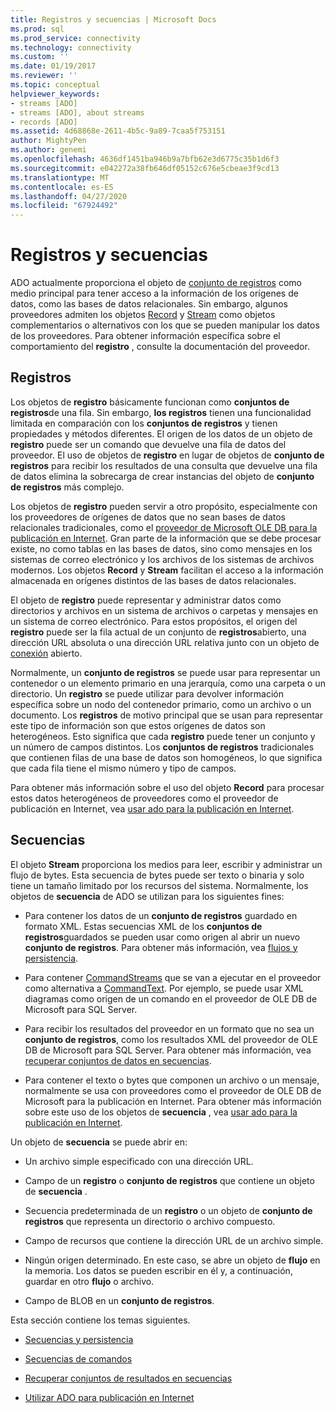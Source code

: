 ```yaml
---
title: Registros y secuencias | Microsoft Docs
ms.prod: sql
ms.prod_service: connectivity
ms.technology: connectivity
ms.custom: ''
ms.date: 01/19/2017
ms.reviewer: ''
ms.topic: conceptual
helpviewer_keywords:
- streams [ADO]
- streams [ADO], about streams
- records [ADO]
ms.assetid: 4d68868e-2611-4b5c-9a89-7caa5f753151
author: MightyPen
ms.author: genemi
ms.openlocfilehash: 4636df1451ba946b9a7bfb62e3d6775c35b1d6f3
ms.sourcegitcommit: e042272a38fb646df05152c676e5cbeae3f9cd13
ms.translationtype: MT
ms.contentlocale: es-ES
ms.lasthandoff: 04/27/2020
ms.locfileid: "67924492"
---
```

# <a name="records-and-streams"></a>Registros y secuencias
ADO actualmente proporciona el objeto de [conjunto de registros](../../../ado/reference/ado-api/recordset-object-ado.md) como medio principal para tener acceso a la información de los orígenes de datos, como las bases de datos relacionales. Sin embargo, algunos proveedores admiten los objetos [Record](../../../ado/reference/ado-api/record-object-ado.md) y [Stream](../../../ado/reference/ado-api/stream-object-ado.md) como objetos complementarios o alternativos con los que se pueden manipular los datos de los proveedores. Para obtener información específica sobre el comportamiento del **registro** , consulte la documentación del proveedor.  
  
## <a name="records"></a>Registros  
 Los objetos de **registro** básicamente funcionan como **conjuntos de registros**de una fila. Sin embargo, **los registros** tienen una funcionalidad limitada en comparación con los **conjuntos de registros** y tienen propiedades y métodos diferentes. El origen de los datos de un objeto de **registro** puede ser un comando que devuelve una fila de datos del proveedor. El uso de objetos de **registro** en lugar de objetos de **conjunto de registros** para recibir los resultados de una consulta que devuelve una fila de datos elimina la sobrecarga de crear instancias del objeto de **conjunto de registros** más complejo.  
  
 Los objetos de **registro** pueden servir a otro propósito, especialmente con los proveedores de orígenes de datos que no sean bases de datos relacionales tradicionales, como el [proveedor de Microsoft OLE DB para la publicación en Internet](../../../ado/guide/appendixes/microsoft-ole-db-provider-for-internet-publishing.md). Gran parte de la información que se debe procesar existe, no como tablas en las bases de datos, sino como mensajes en los sistemas de correo electrónico y los archivos de los sistemas de archivos modernos. Los objetos **Record** y **Stream** facilitan el acceso a la información almacenada en orígenes distintos de las bases de datos relacionales.  
  
 El objeto de **registro** puede representar y administrar datos como directorios y archivos en un sistema de archivos o carpetas y mensajes en un sistema de correo electrónico. Para estos propósitos, el origen del **registro** puede ser la fila actual de un conjunto de **registros**abierto, una dirección URL absoluta o una dirección URL relativa junto con un objeto de [conexión](../../../ado/reference/ado-api/connection-object-ado.md) abierto.  
  
 Normalmente, un **conjunto de registros** se puede usar para representar un contenedor o un elemento primario en una jerarquía, como una carpeta o un directorio. Un **registro** se puede utilizar para devolver información específica sobre un nodo del contenedor primario, como un archivo o un documento. Los **registros** de motivo principal que se usan para representar este tipo de información son que estos orígenes de datos son heterogéneos. Esto significa que cada **registro** puede tener un conjunto y un número de campos distintos. Los **conjuntos de registros** tradicionales que contienen filas de una base de datos son homogéneos, lo que significa que cada fila tiene el mismo número y tipo de campos.  
  
 Para obtener más información sobre el uso del objeto **Record** para procesar estos datos heterogéneos de proveedores como el proveedor de publicación en Internet, vea [usar ado para la publicación en Internet](../../../ado/guide/data/using-ado-for-internet-publishing.md).  
  
## <a name="streams"></a>Secuencias  
 El objeto **Stream** proporciona los medios para leer, escribir y administrar un flujo de bytes. Esta secuencia de bytes puede ser texto o binaria y solo tiene un tamaño limitado por los recursos del sistema. Normalmente, los objetos de **secuencia** de ADO se utilizan para los siguientes fines:  
  
-   Para contener los datos de un **conjunto de registros** guardado en formato XML. Estas secuencias XML de los **conjuntos de registros**guardados se pueden usar como origen al abrir un nuevo **conjunto de registros**. Para obtener más información, vea [flujos y persistencia](../../../ado/guide/data/streams-and-persistence.md).  
  
-   Para contener [CommandStreams](../../../ado/reference/ado-api/commandstream-property-ado.md) que se van a ejecutar en el proveedor como alternativa a [CommandText](../../../ado/reference/ado-api/commandtext-property-ado.md). Por ejemplo, se puede usar XML diagramas como origen de un comando en el proveedor de OLE DB de Microsoft para SQL Server.  
  
-   Para recibir los resultados del proveedor en un formato que no sea un **conjunto de registros**, como los resultados XML del proveedor de OLE DB de Microsoft para SQL Server. Para obtener más información, vea [recuperar conjuntos de datos en secuencias](../../../ado/guide/data/retrieving-resultsets-into-streams.md).  
  
-   Para contener el texto o bytes que componen un archivo o un mensaje, normalmente se usa con proveedores como el proveedor de OLE DB de Microsoft para la publicación en Internet. Para obtener más información sobre este uso de los objetos de **secuencia** , vea [usar ado para la publicación en Internet](../../../ado/guide/data/using-ado-for-internet-publishing.md).  
  
 Un objeto de **secuencia** se puede abrir en:  
  
-   Un archivo simple especificado con una dirección URL.  
  
-   Campo de un **registro** o **conjunto de registros** que contiene un objeto de **secuencia** .  
  
-   Secuencia predeterminada de un **registro** o un objeto de **conjunto de registros** que representa un directorio o archivo compuesto.  
  
-   Campo de recursos que contiene la dirección URL de un archivo simple.  
  
-   Ningún origen determinado. En este caso, se abre un objeto de **flujo** en la memoria. Los datos se pueden escribir en él y, a continuación, guardar en otro **flujo** o archivo.  
  
-   Campo de BLOB en un **conjunto de registros**.  
  
 Esta sección contiene los temas siguientes.  
  
-   [Secuencias y persistencia](../../../ado/guide/data/streams-and-persistence.md)  
  
-   [Secuencias de comandos](../../../ado/guide/data/command-streams.md)  
  
-   [Recuperar conjuntos de resultados en secuencias](../../../ado/guide/data/retrieving-resultsets-into-streams.md)  
  
-   [Utilizar ADO para publicación en Internet](../../../ado/guide/data/using-ado-for-internet-publishing.md)
